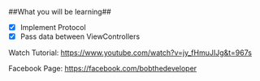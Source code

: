 ##What you will be learning##
- [x] Implement Protocol 
- [x] Pass data between ViewControllers

Watch Tutorial:
https://www.youtube.com/watch?v=jy_fHmuJIJg&t=967s

Facebook Page:
https://facebook.com/bobthedeveloper
